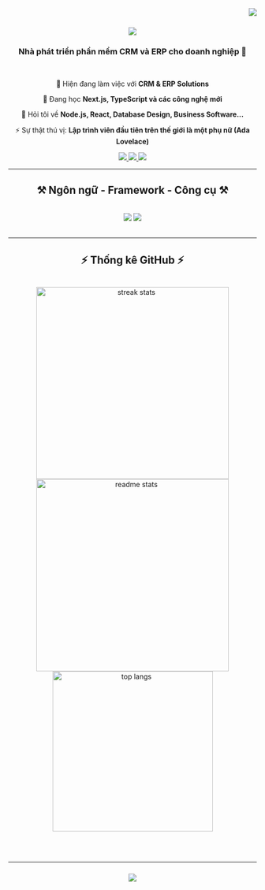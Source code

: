<img align="right" src="https://visitor-badge.laobi.icu/badge?page_id=phuocninh.phuocninh" />

<h1 align="center">
    <img src="https://readme-typing-svg.herokuapp.com/?font=Righteous&size=35&center=true&vCenter=true&width=500&height=70&duration=4000&lines=Hi+There!+👋;+I'm+Phuoc+Ninh!;" />
</h1>

<h3 align="center">Nhà phát triển phần mềm CRM và ERP cho doanh nghiệp 🚀</h3>

<br/>

<div align="center">
 
 🔭 Hiện đang làm việc với **CRM & ERP Solutions**
 
 🌱 Đang học **Next.js, TypeScript và các công nghệ mới**

 💬 Hỏi tôi về **Node.js, React, Database Design, Business Software...**

 ⚡ Sự thật thú vị: **Lập trình viên đầu tiên trên thế giới là một phụ nữ (Ada Lovelace)**
 
</div>
 
<div align="center"> 
  <a href="mailto:your-email@gmail.com">
    <img src="https://img.shields.io/badge/Gmail-333333?style=for-the-badge&logo=gmail&logoColor=red" />
  </a>
  <a href="https://linkedin.com/in/your-linkedin" target="_blank">
    <img src="https://img.shields.io/badge/LinkedIn-0077B5?style=for-the-badge&logo=linkedin&logoColor=white" target="_blank" />
  </a>
  <a href="https://github.com/your-username" target="_blank">
     <img src="https://img.shields.io/badge/Portfolio-FF5722?style=for-the-badge&logo=todoist&logoColor=white" target="_blank" />
  </a>
</div>

<hr/>
 
<h2 align="center">⚒️ Ngôn ngữ - Framework - Công cụ ⚒️</h2>
<br/>
<div align="center">
    <img src="https://skillicons.dev/icons?i=react,bootstrap,html,css,vscode,github,tailwind,git" />
    <img src="https://skillicons.dev/icons?i=nodejs,javascript,typescript,express,mongodb,mysql,nextjs,postgres" /><br>
</div>

<br/>
<hr/>

<h2 align="center">⚡ Thống kê GitHub ⚡</h2>
<br>

<div align=center>
  <img width=390 src="https://github-readme-streak-stats-salesp07.vercel.app/?user=your-username&count_private=true&theme=react&border_radius=10" alt="streak stats"/>
  <img width=390 src="https://github-readme-stats-salesp07.vercel.app/api?username=your-username&count_private=true&show_icons=true&theme=react&rank_icon=github&border_radius=10" alt="readme stats" />
  <br/>
  <img width=325 align="center" src="https://github-readme-stats-salesp07.vercel.app/api/top-langs/?username=your-username&hide=HTML&langs_count=8&layout=compact&theme=react&border_radius=10&size_weight=0.5&count_weight=0.5" alt="top langs" />
</div>

<br/><br/>

<hr/>

<h3 align="center">
    <img src="https://readme-typing-svg.herokuapp.com/?font=Righteous&size=25&center=true&vCenter=true&width=500&height=70&duration=4000&lines=Cảm+ơn+bạn+đã+ghé+thăm!+✌️;+Hãy+kết+nối+với+tôi+trên+LinkedIn!;Luôn+sẵn+sàng+hợp+tác+:)">
</h3>

<br/>
